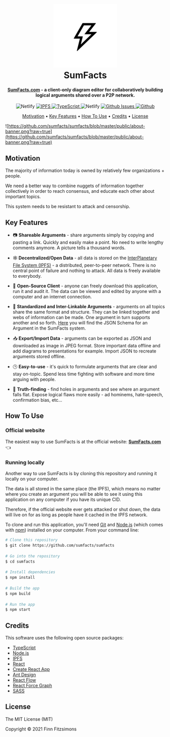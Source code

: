 <h1 align="center">
  <br>
  <a href="https://sumfacts.com">
    <img src="https://github.com/sumfacts/sumfacts/blob/master/public/logo-large.png?raw=true" alt="SumFacts" width="200">
  </a>
  <br>
  SumFacts
  <br>
</h1>

<h4 align="center"><a href="https://sumfacts.com">SumFacts.com</a> - a client-only diagram editor for collaboratively building logical arguments shared over a P2P network.
</h4>

<p align="center">
  <img alt="Netlify" src="https://img.shields.io/netlify/e0dfd289-d0eb-49f1-8c8b-7cef447e8060">
  <a href="http://ipfs.io/">
    <img alt="IPFS" src="https://img.shields.io/badge/project-IPFS-blue.svg?style=flat-square">
  </a>
  <a href="https://www.typescriptlang.org/">
    <img alt="TypeScript" src="https://img.shields.io/badge/built_with-TypeScript-blue.svg?style=flat-square">
  </a>
  <img alt="Netlify" src="https://img.shields.io/netlify/e0dfd289-d0eb-49f1-8c8b-7cef447e8060">
  <a href="https://github.com/sumfacts/sumfacts/issues">
    <img alt="Github Issues" src="https://img.shields.io/github/issues/sumfacts/sumfacts.svg">
  </a>
<!--   <a href="https://github.com/sumfacts/sumfacts/network">
    <img alt="Github " src="https://img.shields.io/github/forks/sumfacts/sumfacts.svg">
  </a> -->
  <a href="https://github.com/sumfacts/sumfacts/stargazers">
    <img alt="Github " src="https://img.shields.io/github/stars/sumfacts/sumfacts.svg">
  </a>
<!--   <a href="https://github.com/sumfacts/sumfacts/releases">
    <img alt="Github " src="https://img.shields.io/github/v/release/sumfacts/sumfacts.svg">
  </a> -->
</p>

<p align="center">
  <a href="#motivation">Motivation</a> •
  <a href="#key-features">Key Features</a> •
  <a href="#how-to-use">How To Use</a> •
  <a href="#credits">Credits</a> •
  <a href="#license">License</a>
</p>

![https://github.com/sumfacts/sumfacts/blob/master/public/about-banner.png?raw=true](https://github.com/sumfacts/sumfacts/blob/master/public/about-banner.png?raw=true)

## Motivation

The majority of information today is owned by relatively few organizations + people.

We need a better way to combine nuggets of information together collectively in order to reach consensus, and educate each other about important topics.

This system needs to be resistant to attack and censorship.

## Key Features

* 📷 __Shareable Arguments__ - share arguments simply by copying and pasting a link. Quickly and easily make a point. No need to write lengthy comments anymore. A picture tells a thousand words.

* 🕸️   __Decentralized/Open Data__ - all data is stored on the [InterPlanetary File System (IPFS)](https://ipfs.io/) - a distributed, peer-to-peer network. There is no central point of failure and nothing to attack. All data is freely available to everybody.

* 📂   __Open-Source Client__ - anyone can freely download this application, run it and audit it. The data can be viewed and edited by anyone with a computer and an internet connection.

* 🔗   __Standardized and Inter-Linkable Arguments__ - arguments on all topics share the same format and structure. They can be linked together and webs of information can be made. One argument in turn supports another and so forth. [Here](https://github.com/sumfacts/sumfacts/blob/master/src/schema/v1/argument.json) you will find the JSON Schema for an Argument in the SumFacts system.

* 📥   __Export/Import Data__ - arguments can be exported as JSON and downloaded as image in JPEG format. Store important data offline and add diagrams to presentations for example. Import JSON to recreate arguments stored offline.

* 🕒   __Easy-to-use__ - it's quick to formulate arguments that are clear and stay on-topic. Spend less time fighting with software and more time arguing with people.

* 👼   __Truth-finding__ - find holes in arguments and see where an argument falls flat. Expose logical flaws more easily - ad hominems, hate-speech, confirmation bias, etc...


## How To Use

### Official website

The easiest way to use SumFacts is at the official website: **[SumFacts.com](https://sumfacts.com)** 👈

### Running locally

Another way to use SumFacts is by cloning this repository and running it locally on your computer.

The data is all stored in the same place (the IPFS), which means no matter where you create an argument you will be able to see it using this application on any computer if you have its unique CID.

Therefore, if the official website ever gets attacked or shut down, the data will live on for as long as people have it cached in the IPFS network.

To clone and run this application, you'll need [Git](https://git-scm.com) and [Node.js](https://nodejs.org/en/download/) (which comes with [npm](http://npmjs.com)) installed on your computer. From your command line:

```bash
# Clone this repository
$ git clone https://github.com/sumfacts/sumfacts

# Go into the repository
$ cd sumfacts

# Install dependencies
$ npm install

# Build the app
$ npm build

# Run the app
$ npm start
```

## Credits

This software uses the following open source packages:

<!-- - [Electron](http://electron.atom.io/) -->
- [TypeScript](https://www.typescriptlang.org/)
- [Node.js](https://nodejs.org/)
- [IPFS](https://ipfs.io/)
- [React](https://reactjs.org/)
- [Create React App](https://reactjs.org/docs/create-a-new-react-app.html)
- [Ant Design](https://ant.design/)
- [React Flow](https://reactflow.dev/)
- [React Force Graph](https://github.com/vasturiano/react-force-graph)
- [SASS](https://sass-lang.com/)

## License

The MIT License (MIT)

Copyright © 2021 Finn Fitzsimons
